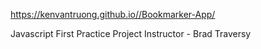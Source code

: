 https://kenvantruong.github.io//Bookmarker-App/

Javascript First Practice Project
Instructor - Brad Traversy
